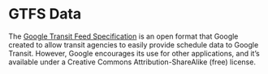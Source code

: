GTFS Data
=========

The [Google Transit Feed Specification](https://developers.google.com/transit/gtfs/) is an open format that Google created to allow transit agencies to easily provide schedule data to Google Transit. However, Google encourages its use for other applications, and it’s available under a Creative Commons Attribution-ShareAlike (free) license.
